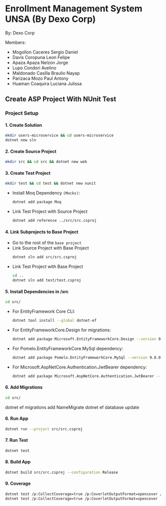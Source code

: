 # Enrollment Management System UNSA (By Dexo Corp)

By: Dexo Corp

Members:

- Mogollon Caceres Sergio Daniel
- Davis Coropuna Leon Felipe
- Apaza Apaza Nelzon Jorge
- Lupo Condori Avelino
- Maldonado Casilla Braulio Nayap
- Parizaca Mozo Paul Antony
- Huaman Coaquira Luciana Julissa

## Create ASP Project With NUnit Test

### Project Setup

#### **1. Create Solution**

```bash
mkdir users-microservice && cd users-microservice
dotnet new sln
```

#### **2. Create Source Project**

```bash
mkdir src && cd src && dotnet new web
```

#### **3. Create Test Project**

```bash
mkdir test && cd test && dotnet new nunit
```

- Install Moq Dependency `(Mocks)`:
  ```bash
  dotnet add package Moq
  ```
- Link Test Project with Source Project
  ```bash
  dotnet add reference ../src/src.csproj
  ```

#### **4. Link Subprojects to Base Project**

- Go to the root of the `base project`
- Link Source Project with Base Project
  ```bash
  dotnet sln add src/src.csproj
  ```
- Link Test Project with Base Project
  ```bash
  cd ..
  dotnet sln add test/test.csproj
  ```

#### **5. Install Dependencies in /src**

```bash
cd src/
```

- For EntityFramework Core CLI:

  ```bash
  dotnet tool install --global dotnet-ef
  ```

- For EntityFrameworkCore.Design for migrations:

  ```bash
  dotnet add package Microsoft.EntityFrameworkCore.Design --version 9.0.0-preview.1.24081.2
  ```

- For Pomelo.EntityFrameworkCore.MySql dependency:
  ```bash
  dotnet add package Pomelo.EntityFrameworkCore.MySql --version 9.0.0-preview.1
  ```
- For Microsoft.AspNetCore.Authentication.JwtBearer dependency:
  ```bash
  dotnet add package Microsoft.AspNetCore.Authentication.JwtBearer --version 8.0.5
  ```

#### **6. Add Migrations**

```bash
cd src/
```

dotnet ef migrations add NameMigrate
dotnet ef database update

#### **6. Run App**

```bash
dotnet run --project src/src.csproj
```

#### **7. Run Test**

```bash
dotnet test
```

#### **8. Build App**

```bash
dotnet build src/src.csproj --configuration Release
```

#### **9. Coverage**

```bash
dotnet test /p:CollectCoverage=true /p:CoverletOutputFormat=opencover /p:CoverletOutput=../../coverage # no func
dotnet test /p:CollectCoverage=true /p:CoverletOutputFormat=opencover --output coverage # si func pero warning
```
